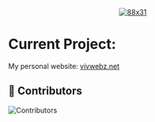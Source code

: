 <p align="center">
  <a href="https://vendicated.dev">
    <img src="https://assets.vivwebz.net/vivwebz.png" title="88x31">
  </a>
</p>

# Current Project:
My personal website: [vivwebz.net](https://vivwebz.net)
## 🚀 Contributors
![Contributors](https://img.shields.io/github/contributors/ivoryonline/vivwebz)
